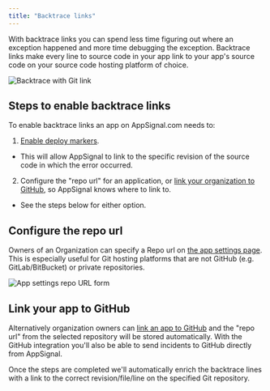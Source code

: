 ```yaml
---
title: "Backtrace links"
---
```


With backtrace links you can spend less time figuring out where an exception happened and more time debugging the exception. Backtrace links make every line to source code in your app link to your app's source code on your source code hosting platform of choice.

![Backtrace with Git link](/assets/images/screenshots/backtrace_links.png)

## Steps to enable backtrace links

To enable backtrace links an app on AppSignal.com needs to:

1. [Enable deploy markers](/application/markers/deploy-markers.html).
  - This will allow AppSignal to link to the specific revision of the source code in which the error occurred.
2. Configure the "repo url" for an application, or [link your organization to GitHub](https://appsignal.com/redirect-to/organization?to=admin/integrations/github), so AppSignal knows where to link to.
  - See the steps below for either option.

## Configure the repo url

Owners of an Organization can specify a Repo url on [the app settings page](https://appsignal.com/redirect-to/app?to=edit). This is especially useful for Git hosting platforms that are not GitHub (e.g. GitLab/BitBucket) or private repositories.

![App settings repo URL form](/assets/images/screenshots/repo_url.png)

## Link your app to GitHub

Alternatively organization owners can [link an app to GitHub](https://appsignal.com/redirect-to/app?to=integrations) and the "repo url" from the selected repository will be stored automatically. With the GitHub integration you'll also be able to send incidents to GitHub directly from AppSignal.

Once the steps are completed we'll automatically enrich the backtrace lines with a link to the correct revision/file/line on the specified Git repository.
